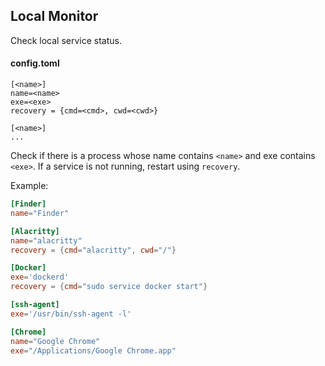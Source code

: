## Local Monitor

Check local service status.

#### config.toml

```
[<name>]
name=<name>
exe=<exe>
recovery = {cmd=<cmd>, cwd=<cwd>}

[<name>]
...
```

Check if there is a process whose name contains `<name>` and exe contains `<exe>`.
If a service is not running, restart using `recovery`.

Example:
```toml
[Finder]
name="Finder"

[Alacritty]
name="alacritty"
recovery = {cmd="alacritty", cwd="/"}

[Docker]
exe='dockerd'
recovery = {cmd="sudo service docker start"}

[ssh-agent]
exe='/usr/bin/ssh-agent -l'

[Chrome]
name="Google Chrome"
exe="/Applications/Google Chrome.app"
```
